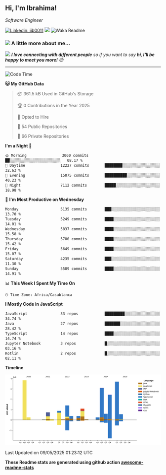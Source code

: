 <h2>Hi, I'm Ibrahima! </h2>
<p><em>Software Engineer 
</em></p>


[![Linkedin: iib0011](https://img.shields.io/badge/-iib0011-blue?style=flat-square&logo=Linkedin&logoColor=white&link=https://www.linkedin.com/in/iib0011/)](https://www.linkedin.com/in/iib0011/)
![](https://visitor-badge.glitch.me/badge?page_id=iib0011)
![Waka Readme](https://github.com/iib0011/iib0011/workflows/Waka%20Readme/badge.svg)


### <img src="https://media.giphy.com/media/VgCDAzcKvsR6OM0uWg/giphy.gif" width="50"> A little more about me...  


<img src="https://media.giphy.com/media/LnQjpWaON8nhr21vNW/giphy.gif" width="60"> <em><b>I love connecting with different people</b> so if you want to say <b>hi, I'll be happy to meet you more!</b> 😊</em>

---
<!--START_SECTION:waka-->
![Code Time](http://img.shields.io/badge/Code%20Time-4%2C809%20hrs%2017%20mins-blue)

**🐱 My GitHub Data** 

> 📦 361.5 kB Used in GitHub's Storage 
 > 
> 🏆 0 Contributions in the Year 2025
 > 
> 💼 Opted to Hire
 > 
> 📜 54 Public Repositories 
 > 
> 🔑 66 Private Repositories 
 > 
**I'm a Night 🦉** 

```text
🌞 Morning                3060 commits        ██░░░░░░░░░░░░░░░░░░░░░░░   08.17 % 
🌆 Daytime                12227 commits       ████████░░░░░░░░░░░░░░░░░   32.63 % 
🌃 Evening                15075 commits       ██████████░░░░░░░░░░░░░░░   40.23 % 
🌙 Night                  7112 commits        █████░░░░░░░░░░░░░░░░░░░░   18.98 % 
```
📅 **I'm Most Productive on Wednesday** 

```text
Monday                   5135 commits        ███░░░░░░░░░░░░░░░░░░░░░░   13.70 % 
Tuesday                  5249 commits        ████░░░░░░░░░░░░░░░░░░░░░   14.01 % 
Wednesday                5837 commits        ████░░░░░░░░░░░░░░░░░░░░░   15.58 % 
Thursday                 5780 commits        ████░░░░░░░░░░░░░░░░░░░░░   15.42 % 
Friday                   5649 commits        ████░░░░░░░░░░░░░░░░░░░░░   15.07 % 
Saturday                 4235 commits        ███░░░░░░░░░░░░░░░░░░░░░░   11.30 % 
Sunday                   5589 commits        ████░░░░░░░░░░░░░░░░░░░░░   14.91 % 
```


📊 **This Week I Spent My Time On** 

```text
🕑︎ Time Zone: Africa/Casablanca
```

**I Mostly Code in JavaScript** 

```text
JavaScript               33 repos            █████████░░░░░░░░░░░░░░░░   34.74 % 
Java                     27 repos            ███████░░░░░░░░░░░░░░░░░░   28.42 % 
TypeScript               14 repos            ████░░░░░░░░░░░░░░░░░░░░░   14.74 % 
Jupyter Notebook         3 repos             █░░░░░░░░░░░░░░░░░░░░░░░░   03.16 % 
Kotlin                   2 repos             █░░░░░░░░░░░░░░░░░░░░░░░░   02.11 % 
```



**Timeline**

![Lines of Code chart](https://raw.githubusercontent.com/iib0011/iib0011/master/assets/bar_graph.png)


 Last Updated on 09/05/2025 01:23:12 UTC
<!--END_SECTION:waka-->

**These Readme stats are generated using github action [awesome-readme-stats](https://github.com/iib0011/waka-readme-stats)**
